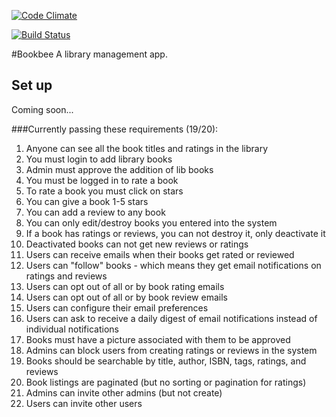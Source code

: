 [![Code Climate](https://codeclimate.com/github/sarahwheeler/bookbee_final/badges/gpa.svg)](https://codeclimate.com/github/sarahwheeler/bookbee_final)

[![Build Status](https://travis-ci.org/sarahwheeler/bookbee_final.svg?branch=master)](https://travis-ci.org/sarahwheeler/bookbee_final)




#Bookbee
A library management app.

## Set up

Coming soon...

###Currently passing these requirements (19/20):

1.  Anyone can see all the book titles and ratings in the library
2.  You must login to add library books
3.  Admin must approve the addition of lib books
4.  You must be logged in to rate a book
5.  To rate a book you must click on stars
6.  You can give a book 1-5 stars
7.  You can add a review to any book
8.  You can only edit/destroy books you entered into the system
9.  If a book has ratings or reviews, you can not destroy it, only deactivate it
10. Deactivated books can not get new reviews or ratings
11. Users can receive emails when their books get rated or reviewed
12. Users can "follow" books - which means they get email notifications on ratings and reviews
13. Users can opt out of all or by book rating emails 
14. Users can opt out of all or by book review emails 
15. Users can configure their email preferences
16. Users can ask to receive a daily digest of email notifications instead of individual notifications
17. Books must have a picture associated with them to be approved
18. Admins can block users from creating ratings or reviews in the system
19. Books should be searchable by title, author, ISBN, tags, ratings, and reviews
21. Book listings are paginated (but no sorting or pagination for ratings)
22. Admins can invite other admins (but not create)
23. Users can invite other users
